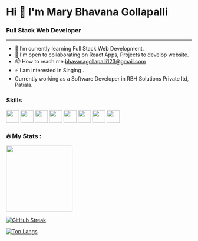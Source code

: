  <h1>Hi 👋 I'm Mary Bhavana Gollapalli</h1>
  <h3> Full Stack Web Developer</h3> <hr>


- 🌱 I’m currently learning Full Stack Web Development.
- 👯 I'm open to collaborating on React Apps, Projects to develop website.
- 📫 How to reach me:bhavanagollapalli123@gmail.com
- ⚡ I am interested in Singing .
- Currently working as a Software Developer in RBH Solutions Private ltd, Patiala.

### Skills
<img src="https://raw.githubusercontent.com/danielcranney/readme-generator/main/public/icons/skills/javascript-colored.svg" width="35px" height="35px"></image>
<img src="https://raw.githubusercontent.com/danielcranney/readme-generator/main/public/icons/skills/html5-colored.svg" width="35px" height="35px"></image>
<img src="https://raw.githubusercontent.com/danielcranney/readme-generator/main/public/icons/skills/react-colored.svg" width="35px" height="35px"></image>
<img src="https://raw.githubusercontent.com/danielcranney/readme-generator/main/public/icons/skills/css3-colored.svg" width="35px" height="35px"></image>
<img src="https://raw.githubusercontent.com/danielcranney/readme-generator/main/public/icons/skills/bootstrap-colored.svg" width="35px" height="35px"></image>
<img src="https://raw.githubusercontent.com/danielcranney/readme-generator/main/public/icons/skills/nodejs-colored.svg" width="35px" height="35px"></image>
<img src="https://raw.githubusercontent.com/danielcranney/readme-generator/main/public/icons/skills/mongodb-colored.svg" width="35px" height="35px"></image>
<img src="https://raw.githubusercontent.com/danielcranney/readme-generator/main/public/icons/skills/heroku-colored.svg" width="35px" height="35px"></image>



### :fire: My Stats :
<img height="180em" src="https://github-readme-stats.vercel.app/api?username=MaryBhavana&theme=dark&background=000000&show_icons=true&hide_border=true&&count_private=true&include_all_commits=true" />

[![GitHub Streak](http://github-readme-streak-stats.herokuapp.com?user=MaryBhavana&theme=dark&background=000000)](https://git.io/streak-stats)

[![Top Langs](https://github-readme-stats.vercel.app/api/top-langs/?username=MaryBhavana&layout=compact&theme=vision-friendly-dark)](https://github.com/anuraghazra/github-readme-stats)

